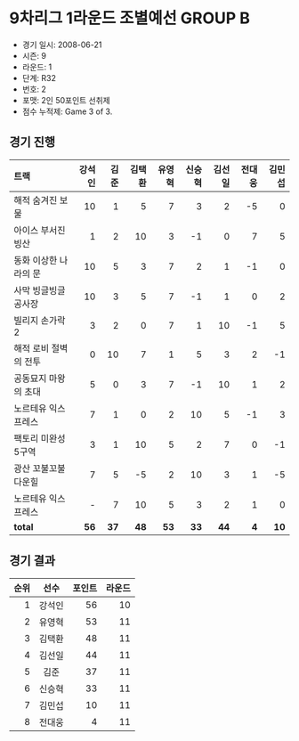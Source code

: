 # 9차리그 1라운드 조별예선 GROUP B

- 경기 일시: 2008-06-21
- 시즌: 9
- 라운드: 1
- 단계: R32
- 번호: 2
- 포맷: 2인 50포인트 선취제
- 점수 누적제: Game 3 of 3.





## 경기 진행

| 트랙 | 강석인 | 김준 | 김택환 | 유영혁 | 신승혁 | 김선일 | 전대웅 | 김민섭 |
|:---|---:|---:|---:|---:|---:|---:|---:|---:|
| 해적 숨겨진 보물 | 10 | 1 | 5 | 7 | 3 | 2 | -5 | 0 |
| 아이스 부서진 빙산 | 1 | 2 | 10 | 3 | -1 | 0 | 7 | 5 |
| 동화 이상한 나라의 문 | 10 | 5 | 3 | 7 | 2 | 1 | -1 | 0 |
| 사막 빙글빙글 공사장 | 10 | 3 | 5 | 7 | -1 | 1 | 0 | 2 |
| 빌리지 손가락 2 | 3 | 2 | 0 | 7 | 1 | 10 | -1 | 5 |
| 해적 로비 절벽의 전투 | 0 | 10 | 7 | 1 | 5 | 3 | 2 | -1 |
| 공동묘지 마왕의 초대 | 5 | 0 | 3 | 7 | -1 | 10 | 1 | 2 |
| 노르테유 익스프레스 | 7 | 1 | 0 | 2 | 10 | 5 | -1 | 3 |
| 팩토리 미완성 5구역 | 3 | 1 | 10 | 5 | 2 | 7 | 0 | -1 |
| 광산 꼬불꼬불 다운힐 | 7 | 5 | -5 | 2 | 10 | 3 | 1 | -5 |
| 노르테유 익스프레스 | - | 7 | 10 | 5 | 3 | 2 | 1 | 0 |
| __total__ | __56__ | __37__ | __48__ | __53__ | __33__ | __44__ | __4__ | __10__ |




## 경기 결과

| 순위 | 선수 | 포인트 | 라운드 |
|---:|:---:|---:|---:|
| 1 | 강석인 | 56 | 10 |
| 2 | 유영혁 | 53 | 11 |
| 3 | 김택환 | 48 | 11 |
| 4 | 김선일 | 44 | 11 |
| 5 | 김준 | 37 | 11 |
| 6 | 신승혁 | 33 | 11 |
| 7 | 김민섭 | 10 | 11 |
| 8 | 전대웅 | 4 | 11 |

